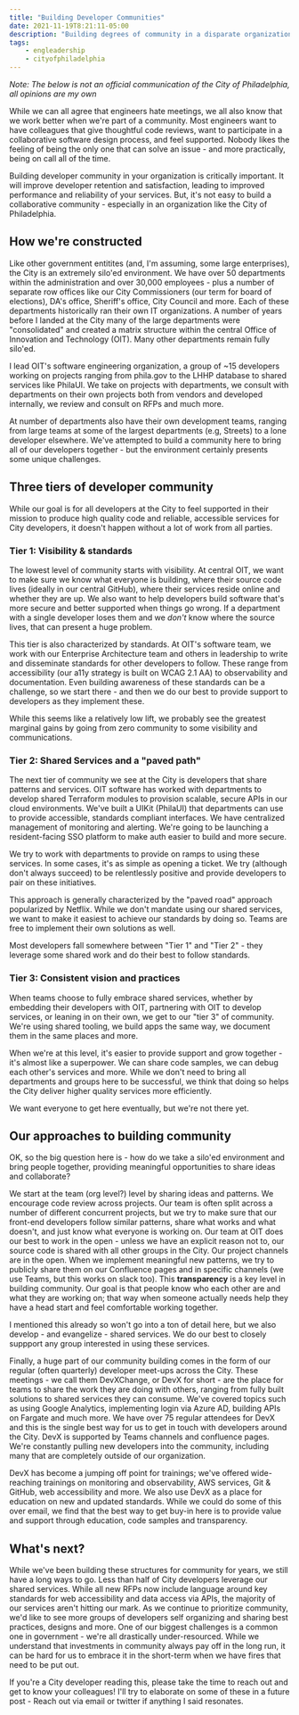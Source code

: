 ```yaml
---
title: "Building Developer Communities"
date: 2021-11-19T8:21:11-05:00
description: "Building degrees of community in a disparate organization"
tags: 
    - engleadership
    - cityofphiladelphia
---
```

*Note: The below is not an official communication of the City of Philadelphia, all opinions are my own*

While we can all agree that engineers hate meetings, we all also know that we work better when we're part of a community. Most engineers want to have colleagues that give thoughtful code reviews, want to participate in a collaborative software design process, and feel supported. Nobody likes the feeling of being the only one that can solve an issue - and more practically, being on call all of the time. 

Building developer community in your organization is critically important. It will improve developer retention and satisfaction, leading to improved performance and reliability of your services. But, it's not easy to build a collaborative community - especially in an organization like the City of Philadelphia.

## How we're constructed

Like other government entitites (and, I'm assuming, some large enterprises), the City is an extremely silo'ed environment. We have over 50 departments within the administration and over 30,000 employees - plus a number of separate row offices like our City Commissioners (our term for board of elections), DA's office, Sheriff's office, City Council and more. Each of these departments historically ran their own IT organizations. A number of years before I landed at the City many of the large departments were "consolidated" and created a matrix structure within the central Office of Innovation and Technology (OIT). Many other departments remain fully silo'ed. 

I lead OIT's software engineering organization, a group of ~15 developers working on projects ranging from phila.gov to the LHHP database to shared services like PhilaUI. We take on projects with departments, we consult with departments on their own projects both from vendors and developed internally, we review and consult on RFPs and much more. 

At number of departments also have their own development teams, ranging from large teams at some of the largest departments (e.g, Streets) to a lone developer elsewhere. We've attempted to build a community here to bring all of our developers together - but the environment certainly presents some unique challenges. 


## Three tiers of developer community

While our goal is for all developers at the City to feel supported in their mission to produce high quality code and reliable, accessible services for City developers, it doesn't happen without a lot of work from all parties.

### Tier 1: Visibility & standards
The lowest level of community starts with visibility. At central OIT, we want to make sure we know what everyone is building, where their source code lives (ideally in our central GitHub), where their services reside online and whether they are up. We also want to help developers build software that's more secure and better supported when things go wrong. If a department with a single developer loses them and we *don't* know where the source lives, that can present a huge problem. 

This tier is also characterized by standards. At OIT's software team, we work with our Enterprise Architecture team and others in leadership to write and disseminate standards for other developers to follow. These range from accessibility (our a11y strategy is built on WCAG 2.1 AA) to observability and documentation. Even building awareness of these standards can be a challenge, so we start there - and then we do our best to provide support to developers as they implement these. 

While this seems like a relatively low lift, we probably see the greatest marginal gains by going from zero community to some visibility and communications. 

### Tier 2: Shared Services and a "paved path"
The next tier of community we see at the City is developers that share patterns and services. OIT software has worked with departments to develop shared Terraform modules to provision scalable, secure APIs in our cloud environments. We've built a UIKit (PhilaUI) that departments can use to provide accessible, standards compliant interfaces. We have centralized management of monitoring and alerting. We're going to be launching a resident-facing SSO platform to make auth easier to build and more secure.

We try to work with departments to provide on ramps to using these services. In some cases, it's as simple as opening a ticket. We try (although don't always succeed) to be relentlessly positive and provide developers to pair on these initiatives. 

This approach is generally characterized by the "paved road" approach popularized by Netflix. While we don't mandate using our shared services, we want to make it easiest to achieve our standards by doing so. Teams are free to implement their own solutions as well. 

Most developers fall somewhere between "Tier 1" and "Tier 2" - they leverage some shared work and do their best to follow standards. 

### Tier 3: Consistent vision and practices
When teams choose to fully embrace shared services, whether by embedding their developers with OIT, partnering with OIT to develop services, or leaning in on their own, we get to our "tier 3" of community. We're using shared tooling, we build apps the same way, we document them in the same places and more. 

When we're at this level, it's easier to provide support and grow together - it's almost like a superpower. We can share code samples, we can debug each other's services and more. While we don't need to bring all departments and groups here to be successful, we think that doing so helps the City deliver higher quality services more efficiently. 

We want everyone to get here eventually, but we're not there yet.

## Our approaches to building community
OK, so the big question here is - how do we take a silo'ed environment and bring people together, providing meaningful opportunities to share ideas and collaborate? 

We start at the team (org level?) level by sharing ideas and patterns. We encourage code review across projects. Our team is often split across a number of different concurrent projects, but we try to make sure that our front-end developers follow similar patterns, share what works and what doesn't, and just know what everyone is working on. Our team at OIT does our best to work in the open - unless we have an explicit reason not to, our source code is shared with all other groups in the City. Our project channels are in the open. When we implement meaningful new patterns, we try to publicly share them on our Confluence pages and in specific channels (we use Teams, but this works on slack too). This **transparency** is a key level in building community. Our goal is that people know who each other are and what they are working on; that way when someone actually needs help they have a head start and feel comfortable working together. 

I mentioned this already so won't go into a ton of detail here, but we also develop - and evangelize - shared services. We do our best to closely suppport any group interested in using these services. 

Finally, a huge part of our community building comes in the form of our regular (often quarterly) developer meet-ups across the City. These meetings - we call them DevXChange, or DevX for short - are the place for teams to share the work they are doing with others, ranging from fully built solutions to shared services they can consume. We've covered topics such as using Google Analytics, implementing login via Azure AD, building APIs on Fargate and much more. We have over 75 regular attendees for DevX and this is the single best way for us to get in touch with developers around the City. DevX is supported by Teams channels and confluence pages. We're constantly pulling new developers into the community, including many that are completely outside of our organization. 

DevX has become a jumping off point for trainings; we've offered wide-reaching trainings on monitoring and observability, AWS services, Git & GitHub, web accessibility and more. We also use DevX as a place for education on new and updated standards. While we could do some of this over email, we find that the best way to get buy-in here is to provide value and support through education, code samples and transparency. 

## What's next?
While we've been building these structures for community for years, we still have a long ways to go. Less than half of City developers leverage our shared services. While all new RFPs now include language around key standards for web accessibility and data access via APIs, the majority of our services aren't hitting our mark. As we continue to prioritize community, we'd like to see more groups of developers self organizing and sharing best practices, designs and more. One of our biggest challenges is a common one in government - we're all drastically under-resourced. While we understand that investments in community always pay off in the long run, it can be hard for us to embrace it in the short-term when we have fires that need to be put out. 

If you're a City developer reading this, please take the time to reach out and get to know your colleagues! I'll try to elaborate on some of these in a future post - Reach out via email or twitter if anything I said resonates.